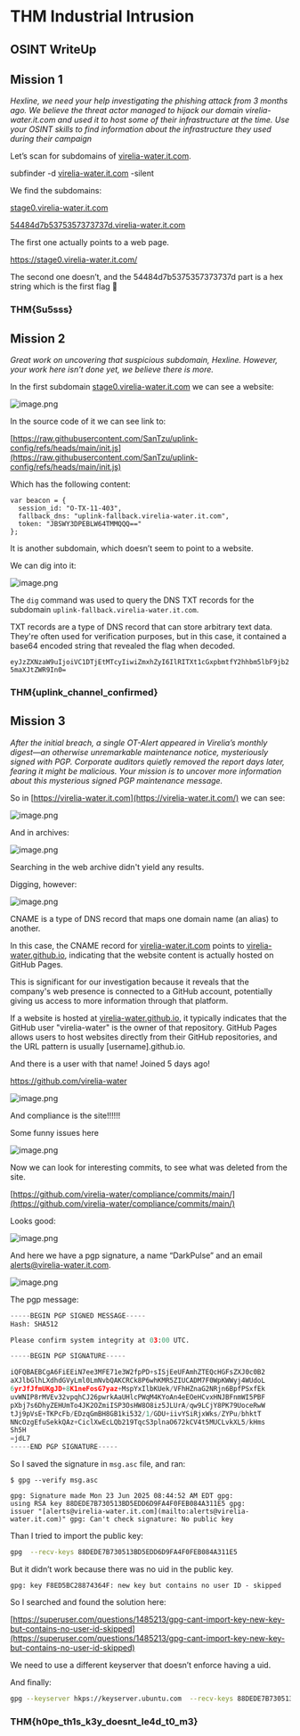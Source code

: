 # THM Industrial Intrusion

## OSINT WriteUp

## Mission 1

*Hexline,
 we need your help investigating the phishing attack from 3 months ago. 
We believe the threat actor managed to hijack our domain 
virelia-water.it.com and used it to host some of their infrastructure at
 the time. Use your OSINT skills to find information about the 
infrastructure they used during their campaign*

Let’s scan for subdomains of [virelia-water.it.com](https://virelia-water.it.com/).

subfinder -d [virelia-water.it.com](https://virelia-water.it.com/) -silent

We find the subdomains:

[stage0.virelia-water.it.com](https://stage0.virelia-water.it.com/)

[54484d7b5375357373737d.virelia-water.it.com](https://54484d7b5375357373737d.virelia-water.it.com/)

The first one actually points to a web page.

https://stage0.virelia-water.it.com/

The second one doesn’t, and the 54484d7b5375357373737d part is a hex string which is the first flag 🎊

### THM{Su5sss}

## Mission 2

*Great work on uncovering that suspicious subdomain, Hexline. However, your work here isn’t done yet, we believe there is more.*

In the first subdomain [stage0.virelia-water.it.com](https://stage0.virelia-water.it.com/) we can see a website:

![image.png](/assets/img/imgs-2025-06-30-thm-industrial-intrusion-osint/image.png)

In the source code of it we can see link to:

[https://raw.githubusercontent.com/SanTzu/uplink-config/refs/heads/main/init.js](https://raw.githubusercontent.com/SanTzu/uplink-config/refs/heads/main/init.js)

Which has the following content:

```
var beacon = {
  session_id: "O-TX-11-403",
  fallback_dns: "uplink-fallback.virelia-water.it.com",
  token: "JBSWY3DPEBLW64TMMQQQ=="
};
```

It is another subdomain, which doesn’t seem to point to a website.

We can dig into it:

![image.png](/assets/img/imgs-2025-06-30-thm-industrial-intrusion-osint/image%201.png)

The `dig` command was used to query the DNS TXT records for the subdomain `uplink-fallback.virelia-water.it.com`. 

TXT records are a type of DNS record that can store arbitrary text data. They're often used for verification purposes, but in this case, it contained a base64 encoded string that revealed the flag when decoded.

`eyJzZXNzaW9uIjoiVC1DTjEtMTcyIiwiZmxhZyI6IlRITXt1cGxpbmtfY2hhbm5lbF9jb25maXJtZWR9In0=`

### THM{uplink_channel_confirmed}

## Mission 3

*After the initial breach, a single OT-Alert appeared in Virelia’s monthly digest—an otherwise unremarkable maintenance notice, mysteriously signed with PGP. Corporate auditors quietly removed the report days later, fearing it might be malicious. Your mission is to uncover more information about this mysterious signed PGP maintenance message.*

So in [https://virelia-water.it.com](https://virelia-water.it.com/) we can see:

![image.png](/assets/img/imgs-2025-06-30-thm-industrial-intrusion-osint/image%202.png)

And in archives:

![image.png](/assets/img/imgs-2025-06-30-thm-industrial-intrusion-osint/image%203.png)

Searching in the web archive didn't yield any results.

Digging, however:

![image.png](/assets/img/imgs-2025-06-30-thm-industrial-intrusion-osint/image%204.png)

CNAME is a type of DNS record that maps one domain name (an alias) to another.

In this case, the CNAME record for [virelia-water.it.com](https://virelia-water.it.com) points to [virelia-water.github.io](https://virelia-water.github.io), indicating that the website content is actually hosted on GitHub Pages.

This is significant for our investigation because it reveals that the company's web presence is connected to a GitHub account, potentially giving us access to more information through that platform.

If a website is hosted at [virelia-water.github.io](https://virelia-water.github.io), it typically indicates that the GitHub user "virelia-water" is the owner of that repository. GitHub Pages allows users to host websites directly from their GitHub repositories, and the URL pattern is usually [username].github.io.

And there is a user with that name! Joined 5 days ago!

https://github.com/virelia-water

![image.png](/assets/img/imgs-2025-06-30-thm-industrial-intrusion-osint/image%205.png)

And compliance is the site!!!!!!

Some funny issues here

![image.png](/assets/img/imgs-2025-06-30-thm-industrial-intrusion-osint/image%206.png)

Now we can look for interesting commits, to see what was deleted from the site.

[https://github.com/virelia-water/compliance/commits/main/](https://github.com/virelia-water/compliance/commits/main/)

Looks good:

![image.png](/assets/img/imgs-2025-06-30-thm-industrial-intrusion-osint/image%207.png)

And here we have a pgp signature, a name “DarkPulse” and an email alerts@virelia-water.it.com.

![image.png](/assets/img/imgs-2025-06-30-thm-industrial-intrusion-osint/image%208.png)

The pgp message:

```python
-----BEGIN PGP SIGNED MESSAGE-----
Hash: SHA512

Please confirm system integrity at 03:00 UTC.

-----BEGIN PGP SIGNATURE-----

iQFQBAEBCgA6FiEEiN7ee3MFE71e3W2fpPD+sISjEeUFAmhZTEQcHGFsZXJ0c0B2
aXJlbGlhLXdhdGVyLml0LmNvbQAKCRCk8P6whKMR5ZIUCADM7F0WpKWWyj4WUdoL
6yrJfJfmUKgJD+8K1neFosG7yaz+MspYxIlbKUek/VFhHZnaG2NRjn6BpfPSxfEk
uvWNIP8rMVEv32vpqhCJ26pwrkAaUHlcPWqM4KYoAn4eEOeHCvxHNJBFnmWI5PBF
pXbj7s6DhyZEHUmTo4JK2OZmiISP3OsHW8O8iz5JLUrA/qw9LCjY8PK79UoceRwW
tJj9pVsE+TKPcFb/EDzqGmBH8GB1ki532/1/GDU+iivYSiRjxWks/ZYPu/bhktT
NNcOzgEfuSekkQAz+CiclXwEcLQb219TqcS3plnaO672kCV4t5MUCLvkXL5/kHms
Sh5H
=jdL7
-----END PGP SIGNATURE-----
```

So I saved the signature in `msg.asc` file, and ran:

`$ gpg --verify msg.asc`

`gpg: Signature made Mon 23 Jun 2025 08:44:52 AM EDT
gpg:                using RSA key 88DEDE7B730513BD5EDD6D9FA4F0FEB084A311E5
gpg:                issuer "[alerts@virelia-water.it.com](mailto:alerts@virelia-water.it.com)"
gpg: Can't check signature: No public key`

Than I tried to import the public key:

```bash
gpg  --recv-keys 88DEDE7B730513BD5EDD6D9FA4F0FEB084A311E5
```

But it didn’t work because there was no uid in the public key.

`gpg: key F8ED5BC28874364F: new key but contains no user ID - skipped`

So I searched and found the solution here:

[https://superuser.com/questions/1485213/gpg-cant-import-key-new-key-but-contains-no-user-id-skipped](https://superuser.com/questions/1485213/gpg-cant-import-key-new-key-but-contains-no-user-id-skipped)

We need to use a different keyserver that doesn’t enforce having a uid.

And finally:

```bash
gpg --keyserver hkps://keyserver.ubuntu.com  --recv-keys 88DEDE7B730513BD5EDD6D9FA4F0FEB084A311E5
```

### THM{h0pe_th1s_k3y_doesnt_le4d_t0_m3}